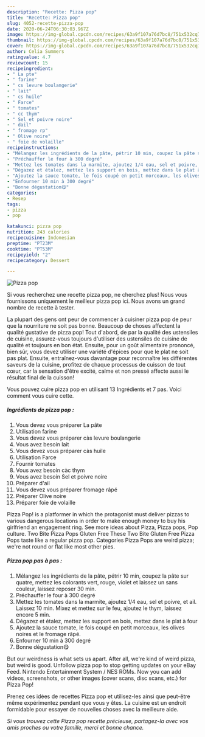 ```yaml
---
description: "Recette: Pizza pop"
title: "Recette: Pizza pop"
slug: 4052-recette-pizza-pop
date: 2020-06-24T06:30:03.967Z
image: https://img-global.cpcdn.com/recipes/63a9f107a76d7bc8/751x532cq70/pizza-pop-photo-principale-de-la-recette.jpg
thumbnail: https://img-global.cpcdn.com/recipes/63a9f107a76d7bc8/751x532cq70/pizza-pop-photo-principale-de-la-recette.jpg
cover: https://img-global.cpcdn.com/recipes/63a9f107a76d7bc8/751x532cq70/pizza-pop-photo-principale-de-la-recette.jpg
author: Celia Summers
ratingvalue: 4.7
reviewcount: 15
recipeingredient:
- " La pte"
- " farine"
- " cs levure boulangerie"
- " lait"
- " cs huile"
- " Farce"
- " tomates"
- " cc thym"
- " Sel et poivre noire"
- " dail"
- " fromage rp"
- " Olive noire"
- " foie de volaille"
recipeinstructions:
- "Mélangez les ingrédients de la pâte, pétrir 10 min, coupez la pâte sur quatre, mettez les colorants vert, rouge, violet et laissez un sans couleur, laissez reposer 30 min."
- "Préchauffer le four à 300 degré"
- "Mettez les tomates dans la marmite, ajoutez 1/4 eau, sel et poivre, et ail. Laissez 10 min. Mixez et mettez sur le feu, ajoutez le thym, laissez encore 5 min."
- "Dégazez et étalez, mettez les support en bois, mettez dans le plat à four"
- "Ajoutez la sauce tomate, le fois coupé en petit morceaux, les olives noires et le fromage râpé."
- "Enfourner 10 min à 300 degré"
- "Bonne dégustation😋"
categories:
- Resep
tags:
- pizza
- pop

katakunci: pizza pop 
nutrition: 243 calories
recipecuisine: Indonesian
preptime: "PT23M"
cooktime: "PT53M"
recipeyield: "2"
recipecategory: Dessert

---
```



![Pizza pop](https://img-global.cpcdn.com/recipes/63a9f107a76d7bc8/751x532cq70/pizza-pop-photo-principale-de-la-recette.jpg)

Si vous recherchez une recette pizza pop, ne cherchez plus! Nous vous fournissons uniquement le meilleur pizza pop ici. Nous avons un grand nombre de recette à tester.

La plupart des gens ont peur de commencer à cuisiner pizza pop de peur que la nourriture ne soit pas bonne. Beaucoup de choses affectent la qualité gustative de pizza pop! Tout d'abord, de par la qualité des ustensiles de cuisine, assurez-vous toujours d'utiliser des ustensiles de cuisine de qualité et toujours en bon état. Ensuite, pour un goût alimentaire prononcé, bien sûr, vous devez utiliser une variété d'épices pour que le plat ne soit pas plat. Ensuite, entraînez-vous davantage pour reconnaître les différentes saveurs de la cuisine, profitez de chaque processus de cuisson de tout cœur, car la sensation d'être excité, calme et non pressé affecte aussi le résultat final de la cuisson!

<!--inarticleads1-->

Vous pouvez cuire pizza pop en utilisant 13 Ingrédients et 7 pas. Voici comment vous cuire cette.

##### Ingrédients de pizza pop :

1. Vous devez vous préparer  La pâte
1. Utilisation  farine
1. Vous devez vous préparer  càs levure boulangerie
1. Vous avez besoin  lait
1. Vous devez vous préparer  càs huile
1. Utilisation  Farce
1. Fournir  tomates
1. Vous avez besoin  càc thym
1. Vous avez besoin  Sel et poivre noire
1. Préparer  d&#39;ail
1. Vous devez vous préparer  fromage râpé
1. Préparer  Olive noire
1. Préparer  foie de volaille


Pizza Pop! is a platformer in which the protagonist must deliver pizzas to various dangerous locations in order to make enough money to buy his girlfriend an engagement ring. See more ideas about Pizza, Pizza pops, Pop culture. Two Bite Pizza Pops Gluten Free These Two Bite Gluten Free Pizza Pops taste like a regular pizza pop. Categories  Pizza Pops are weird pizza; we&#39;re not round or flat like most other pies. 

<!--inarticleads2-->

##### Pizza pop pas à pas :

1. Mélangez les ingrédients de la pâte, pétrir 10 min, coupez la pâte sur quatre, mettez les colorants vert, rouge, violet et laissez un sans couleur, laissez reposer 30 min.
1. Préchauffer le four à 300 degré
1. Mettez les tomates dans la marmite, ajoutez 1/4 eau, sel et poivre, et ail. Laissez 10 min. Mixez et mettez sur le feu, ajoutez le thym, laissez encore 5 min.
1. Dégazez et étalez, mettez les support en bois, mettez dans le plat à four
1. Ajoutez la sauce tomate, le fois coupé en petit morceaux, les olives noires et le fromage râpé.
1. Enfourner 10 min à 300 degré
1. Bonne dégustation😋


But our weirdness is what sets us apart. After all, we&#39;re kind of weird pizza, but weird is good. Unfollow pizza pop to stop getting updates on your eBay Feed. Nintendo Entertainment System / NES ROMs. Now you can add videos, screenshots, or other images (cover scans, disc scans, etc.) for Pizza Pop! 

<!--inarticleads1-->

<p>
Prenez ces idées de recettes Pizza pop et utilisez-les ainsi que peut-être même expérimentez pendant que vous y êtes. La cuisine est un endroit formidable pour essayer de nouvelles choses avec la meilleure aide.
</p>

<p>
<i>Si vous trouvez cette Pizza pop recette précieuse, partagez-la avec vos amis proches ou votre famille, merci et bonne chance.</i>
</p>

